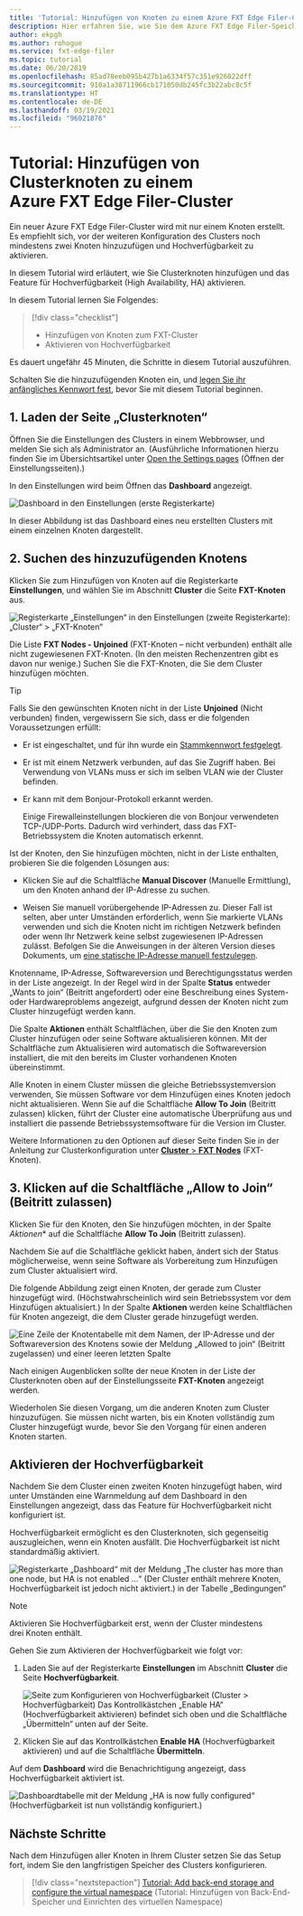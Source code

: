 ```yaml
---
title: 'Tutorial: Hinzufügen von Knoten zu einem Azure FXT Edge Filer-Cluster'
description: Hier erfahren Sie, wie Sie dem Azure FXT Edge Filer-Speichercache Clusterknoten hinzufügen und das Feature für Hochverfügbarkeit (High Availability, HA) aktivieren.
author: ekpgh
ms.author: rohogue
ms.service: fxt-edge-filer
ms.topic: tutorial
ms.date: 06/20/2019
ms.openlocfilehash: 85ad78eeb095b427b1a6334f57c351e926022dff
ms.sourcegitcommit: 910a1a38711966cb171050db245fc3b22abc8c5f
ms.translationtype: HT
ms.contentlocale: de-DE
ms.lasthandoff: 03/19/2021
ms.locfileid: "96021876"
---
```

# <a name="tutorial-add-cluster-nodes-to-an-azure-fxt-edge-filer-cluster"></a>Tutorial: Hinzufügen von Clusterknoten zu einem Azure FXT Edge Filer-Cluster

Ein neuer Azure FXT Edge Filer-Cluster wird mit nur einem Knoten erstellt. Es empfiehlt sich, vor der weiteren Konfiguration des Clusters noch mindestens zwei Knoten hinzuzufügen und Hochverfügbarkeit zu aktivieren.

In diesem Tutorial wird erläutert, wie Sie Clusterknoten hinzufügen und das Feature für Hochverfügbarkeit (High Availability, HA) aktivieren.

In diesem Tutorial lernen Sie Folgendes:

> [!div class="checklist"]
>
> * Hinzufügen von Knoten zum FXT-Cluster
> * Aktivieren von Hochverfügbarkeit

Es dauert ungefähr 45 Minuten, die Schritte in diesem Tutorial auszuführen.

Schalten Sie die hinzuzufügenden Knoten ein, und [legen Sie ihr anfängliches Kennwort fest](fxt-node-password.md), bevor Sie mit diesem Tutorial beginnen.

## <a name="1-load-the-cluster-nodes-page"></a>1. Laden der Seite „Clusterknoten“

Öffnen Sie die Einstellungen des Clusters in einem Webbrowser, und melden Sie sich als Administrator an. (Ausführliche Informationen hierzu finden Sie im Übersichtsartikel unter [Open the Settings pages](fxt-cluster-create.md#open-the-settings-pages) (Öffnen der Einstellungsseiten).)

In den Einstellungen wird beim Öffnen das **Dashboard** angezeigt. 

![Dashboard in den Einstellungen (erste Registerkarte)](media/fxt-cluster-config/dashboard-1-node.png)

In dieser Abbildung ist das Dashboard eines neu erstellten Clusters mit einem einzelnen Knoten dargestellt.

## <a name="2-locate-the-node-to-add"></a>2. Suchen des hinzuzufügenden Knotens

Klicken Sie zum Hinzufügen von Knoten auf die Registerkarte **Einstellungen**, und wählen Sie im Abschnitt **Cluster** die Seite **FXT-Knoten** aus.

![Registerkarte „Einstellungen“ in den Einstellungen (zweite Registerkarte): „Cluster“ > „FXT-Knoten“](media/fxt-cluster-config/settings-fxt-nodes.png)

Die Liste **FXT Nodes - Unjoined** (FXT-Knoten – nicht verbunden) enthält alle nicht zugewiesenen FXT-Knoten. (In den meisten Rechenzentren gibt es davon nur wenige.) Suchen Sie die FXT-Knoten, die Sie dem Cluster hinzufügen möchten.

> [!Tip]
> Falls Sie den gewünschten Knoten nicht in der Liste **Unjoined** (Nicht verbunden) finden, vergewissern Sie sich, dass er die folgenden Voraussetzungen erfüllt:
>
> * Er ist eingeschaltet, und für ihn wurde ein [Stammkennwort festgelegt](fxt-node-password.md).
> * Er ist mit einem Netzwerk verbunden, auf das Sie Zugriff haben. Bei Verwendung von VLANs muss er sich im selben VLAN wie der Cluster befinden.
> * Er kann mit dem Bonjour-Protokoll erkannt werden.
>
>   Einige Firewalleinstellungen blockieren die von Bonjour verwendeten TCP-/UDP-Ports. Dadurch wird verhindert, dass das FXT-Betriebssystem die Knoten automatisch erkennt.
>
> Ist der Knoten, den Sie hinzufügen möchten, nicht in der Liste enthalten, probieren Sie die folgenden Lösungen aus:
>
> * Klicken Sie auf die Schaltfläche **Manual Discover** (Manuelle Ermittlung), um den Knoten anhand der IP-Adresse zu suchen.
>
> * Weisen Sie manuell vorübergehende IP-Adressen zu. Dieser Fall ist selten, aber unter Umständen erforderlich, wenn Sie markierte VLANs verwenden und sich die Knoten nicht im richtigen Netzwerk befinden oder wenn Ihr Netzwerk keine selbst zugewiesenen IP-Adressen zulässt. Befolgen Sie die Anweisungen in der älteren Version dieses Dokuments, um [eine statische IP-Adresse manuell festzulegen](https://azure.github.io/Avere/legacy/create_cluster/4_8/html/static_ip.html).

Knotenname, IP-Adresse, Softwareversion und Berechtigungsstatus werden in der Liste angezeigt. In der Regel wird in der Spalte **Status** entweder „Wants to join“ (Beitritt angefordert) oder eine Beschreibung eines System- oder Hardwareproblems angezeigt, aufgrund dessen der Knoten nicht zum Cluster hinzugefügt werden kann.

Die Spalte **Aktionen** enthält Schaltflächen, über die Sie den Knoten zum Cluster hinzufügen oder seine Software aktualisieren können. Mit der Schaltfläche zum Aktualisieren wird automatisch die Softwareversion installiert, die mit den bereits im Cluster vorhandenen Knoten übereinstimmt.

Alle Knoten in einem Cluster müssen die gleiche Betriebssystemversion verwenden, Sie müssen Software vor dem Hinzufügen eines Knoten jedoch nicht aktualisieren. Wenn Sie auf die Schaltfläche **Allow To Join** (Beitritt zulassen) klicken, führt der Cluster eine automatische Überprüfung aus und installiert die passende Betriebssystemsoftware für die Version im Cluster.

Weitere Informationen zu den Optionen auf dieser Seite finden Sie in der Anleitung zur Clusterkonfiguration unter [**Cluster** > **FXT Nodes**](https://azure.github.io/Avere/legacy/ops_guide/4_7/html/gui_fxt_nodes.html) (FXT-Knoten).

## <a name="3-click-the-allow-to-join-button"></a>3. Klicken auf die Schaltfläche „Allow to Join“ (Beitritt zulassen)

Klicken Sie für den Knoten, den Sie hinzufügen möchten, in der Spalte *Aktionen** auf die Schaltfläche **Allow To Join** (Beitritt zulassen).

Nachdem Sie auf die Schaltfläche geklickt haben, ändert sich der Status möglicherweise, wenn seine Software als Vorbereitung zum Hinzufügen zum Cluster aktualisiert wird.

Die folgende Abbildung zeigt einen Knoten, der gerade zum Cluster hinzugefügt wird. (Höchstwahrscheinlich wird sein Betriebssystem vor dem Hinzufügen aktualisiert.) In der Spalte **Aktionen** werden keine Schaltflächen für Knoten angezeigt, die dem Cluster gerade hinzugefügt werden.

![Eine Zeile der Knotentabelle mit dem Namen, der IP-Adresse und der Softwareversion des Knotens sowie der Meldung „Allowed to join“ (Beitritt zugelassen) und einer leeren letzten Spalte](media/fxt-cluster-config/node-join-in-process.png)

Nach einigen Augenblicken sollte der neue Knoten in der Liste der Clusterknoten oben auf der Einstellungsseite **FXT-Knoten** angezeigt werden.

Wiederholen Sie diesen Vorgang, um die anderen Knoten zum Cluster hinzuzufügen. Sie müssen nicht warten, bis ein Knoten vollständig zum Cluster hinzugefügt wurde, bevor Sie den Vorgang für einen anderen Knoten starten.

## <a name="enable-high-availability"></a>Aktivieren der Hochverfügbarkeit

Nachdem Sie dem Cluster einen zweiten Knoten hinzugefügt haben, wird unter Umständen eine Warnmeldung auf dem Dashboard in den Einstellungen angezeigt, dass das Feature für Hochverfügbarkeit nicht konfiguriert ist.

Hochverfügbarkeit ermöglicht es den Clusterknoten, sich gegenseitig auszugleichen, wenn ein Knoten ausfällt. Die Hochverfügbarkeit ist nicht standardmäßig aktiviert.

![Registerkarte „Dashboard“ mit der Meldung „The cluster has more than one node, but HA is not enabled ...“ (Der Cluster enthält mehrere Knoten, Hochverfügbarkeit ist jedoch nicht aktiviert.) in der Tabelle „Bedingungen“](media/fxt-cluster-config/no-ha-2-nodes.png)

> [!Note]
> Aktivieren Sie Hochverfügbarkeit erst, wenn der Cluster mindestens drei Knoten enthält.

Gehen Sie zum Aktivieren der Hochverfügbarkeit wie folgt vor:

1. Laden Sie auf der Registerkarte **Einstellungen** im Abschnitt **Cluster** die Seite **Hochverfügbarkeit**.

   ![Seite zum Konfigurieren von Hochverfügbarkeit (Cluster > Hochverfügbarkeit) Das Kontrollkästchen „Enable HA“ (Hochverfügbarkeit aktivieren) befindet sich oben und die Schaltfläche „Übermitteln“ unten auf der Seite.](media/fxt-cluster-config/enable-ha.png)

2. Klicken Sie auf das Kontrollkästchen **Enable HA** (Hochverfügbarkeit aktivieren) und auf die Schaltfläche **Übermitteln**.

Auf dem **Dashboard** wird die Benachrichtigung angezeigt, dass Hochverfügbarkeit aktiviert ist.

![Dashboardtabelle mit der Meldung „HA is now fully configured“ (Hochverfügbarkeit ist nun vollständig konfiguriert.)](media/fxt-cluster-config/ha-configured-alert.png)

## <a name="next-steps"></a>Nächste Schritte

Nach dem Hinzufügen aller Knoten in Ihrem Cluster setzen Sie das Setup fort, indem Sie den langfristigen Speicher des Clusters konfigurieren.

> [!div class="nextstepaction"]
> [Tutorial: Add back-end storage and configure the virtual namespace](fxt-add-storage.md) (Tutorial: Hinzufügen von Back-End-Speicher und Einrichten des virtuellen Namespace)